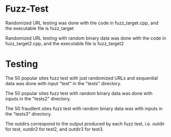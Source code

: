 # Fuzz-Test
Randomized URL testing was done with the code in fuzz_target.cpp, and the executable file is fuzz_target

Randomized URL testing with random binary data was done with the code in fuzz_target2.cpp, and the executable file is fuzz_target2


# Testing

The 50 popular sites fuzz test with just randomized URLs and sequential data was done with input "test" in the "tests" directory.

The 50 popular sites fuzz test with random binary data was done with inputs in the "tests2" directory.

The 50 fraudlent sites fuzz test with random binary data was with inputs in the "tests3" directory.

The outdirs correspond to the output produced by each fuzz test, i.e. outdir for test, outdir2 for test2, and outdir3 for test3.
